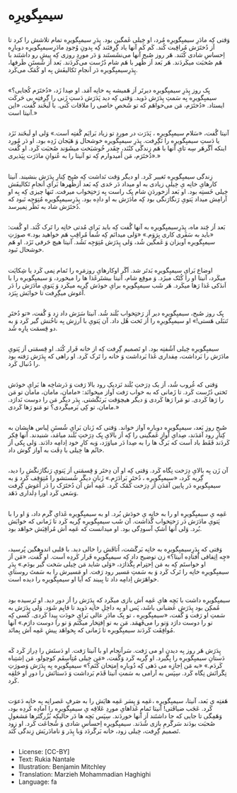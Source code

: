 # سیمبِگویرِه 

##
وَقتی کِه مادَرِ سیمبِگویرِه مُرد، او خِیلی غَمگین بود. پِدَرِ سیمبِگویرِه تمام تلاشش را کرد تا اَز دُختَرَش مُراقِبت کُند. کَم کَم آنها یاد گِرِفتَند کِه بِدونِ وُجودِ مادَرِسیمبِگویرِه دوبارِه اِحساسِ شادی کُنَند. هَر روز صُبح آنها می‌نشَستَند وَ دَر مورِدِ روزی کِه پیشِ رو داشتَند با هَم صُحبَت میکَردَند. هَر بَعد اَز ظُهر با هَم شام دُرُست می‌کَردَند. بَعد اَز شُستَنِ ظَرفها، پِدَرِسیمبِگویرِه دَر اَنجامِ تَکالیفَش بِه او کُمَک می‌کَرد.

##
یِک روز پِدَرِ سیمبِگویرِه دیرتَر اَز هَمیشه بِه خانِه آمَد. او صِدا زَد، «دُختَرَم کُجایی؟» سیمبِگویرِه بِه سَمتِ پِدَرَش دَوید. وَقتی کِه دید پَدَرَش دَستِ زَنی را گِرِفتِه بی حَرکَت ایستاد. «دُختَرَم، مَن می‌خواهَم که تو شَخصِ خاصی را ملاقات کُنی. با لَبخَند گُفت، «این آنیتا است.»

##
آنیتا گُفت، «سَلام سیمبِگویرِه ، پَدَرَت در مورِدِ تو زیاد بَرایَم گُفتِه اَست.» وَلی او لَبخَند نَزَد یا دَستِ سیمبِگویرِه را نَگِرِفت. پِدَرِ سیمبِگویرِه خوشحال وَ هَیَجان زَدِه بود. او دَر مُورِد اینکه اَگَرهَر سِه تایِ آنها با هَم زِندگی کنُنَد، چِقَدر خُوشبَخت میشَوَند صُحبَت کَرد. او گُفت «دُختَرَم، مَن اُمیدوارم کِه تو آنیتا را به عُنوانِ مادَرَت بِپَذیری.»

##
زِندگی سیمبِگویرِه تَغییر کَرد. او دیگر وَقت نَداشت کِه صُبح کِنارِ پِدَرَش بنشیند. آنیتا کارهایِ خانِه یِ خِیلی زیادی به او میداد دَر حَدی کِه بَعد اَزظُهرها بَرایِ اَنجامِ تَکالیفَش خِیلی خَستِه بود. او بَعد اَزخوردَنِ شام یِک راست بِه رَختِخواب میرفت. تَنها چیزی کِه بِه او آرامِش میداد پَتویِ رَنگارَنگی بود کِه مادَرَش به او دادِه بود. پِدَرِسیمبِگویرِه مُتِوَجِه نَبود که دُختَرَش شاد به نَظَر نِمیرسد.

##
بَعد اَز چَند ماه، پِدَرِسیمبِگویرِه به آنها گُفت کِه باید بَرایِ مُدتی خانِه را تَرک کُنَد. او گُفت: «باید به سَفَری کاری بِرَوَم.» «وَلی میدانَم کِه شُما مُراقِبِ هَم خواهید بود.» صورَتِ سیمبِگویرِه آویزان وَ غَمگین شُد، وَلی پِدَرَش مُتِوَجِه نَشُد. آنیتا هیچ حَرفی نَزَد. او هَم خوشحال نَبود.

##
اوضاع بَرایِ سیمبِگویرِه بَدتَر شد. اَگَر اوکارهایِ روزمَرِه را تَمام نِمی کَرد یا شِکایَت میکَرد، آنیتا او را کُتَک میزَد. وَ موقِع شام، آنیتا بیشتَرغَذا ها را میخورد، وَ سیمبِگویرِه را با اَندَکی غَذا رَها میکَرد. هَر شَب سیمبِگویرِه برایِ خودَش گِریه میکَرد وَ پَتویِ مادَرَش را دَر آغوش میگِرِفت تا خوابَش بِبَرَد.

##
یِک روز صُبح، سیمبِگویرِه دیر اَز رَختِخواب بُلَند شُد. آنیتا سَرَش داد زِد وَ گُفت، «تو دُختَرِ تَنبَلی هَستی!» او سیمبِگویرِه را اَز تَخت هُل داد. آن پَتویِ با اَرزِش بِه ناخُنش گیر کَرد وَ به دو قِسمَت پارِه شُد.

##
سیمبِگویرِه خِیلی آشُفتِه بود. او تَصمیم گِرِفت کِه از خانه فَرار کُنَد. او قِسمَتی اَز پَتویِ مادَرَش را بَرداشت، مِقداری غَذا بَرداشت وَ خانه را تَرک کَرد. او راهی که پِدَرَش رَفته بود را دُنبال کَرد.

##
وَقتی که غُروب شُد، اَز یک دِرَختِ بُلَند نَزدیکِ رود بالا رَفت وَ دَرشاخِه ها بَرایِ خودَش تَختی دُرُست کَرد. تا زَمانی که به خواب رَفت آواز میخوانَد: «مامان، مامان، مامان تو مَن را رَها کَردی. تو مَرا رَها کَردی وَ دیگر هیچوَقت بَرنَگَشتی. پِدَر دیگر مَن را دوست نَدارَد. مامان، تو کِی بَرمیگَردی؟ تو مَنو رَها کَردی.»

##
صُبحِ روزِ بَعد، سیمبِگویرِه دوباره آواز خواند. وَقتی که زَنان بَرایِ شُستَنِ لِباس هایِشان به کِنارِ رود آمَدَند، صِدایِ آوازِ غَمگینی را کِه اَز بالایِ یِک دِرَختِ بُلَند میامَد، شنیدند. آنها فِکر کَردَند فَقَط باد اَست که بَرگ ها را به صِدا دَر میاوَرَد، وَبه کارِ خود اِدامِه دادَند. وَلی یِکی اَز خانُم ها خِیلی با دِقَت به آواز گوش داد.

##
آن زَن بِه بالایِ دِرَخت نِگاه کَرد. وَقتی کِه او آن دِختَر وَ قِسمَتی اَز پَتویِ رَنگارَنگَش را دید، گِریه کَرد، «سیمبِگویرِه ، دُختَرِ بَرادَرَم.» زَنانِ دیگَر شُستشو را مُتِوَقِف کَرد وَ به سیمبِگویرِه دَر پایین آمَدَن اَز دِرَخت کُمَک کَرد. عَمِه اَش آن دُختَرَک را دَر آغوش گِرِفت وَسَعی کَرد اورا دِلداری دَهَد.

##
عَمِه یِ سیمبِگویرِه او را به خانِه یِ خودَش بُرد. او به سیمبِگویرِه غَذایِ گَرم داد، وَ او را با پَتویِ مادَرَش دَر رَختِخواب گُذاشت. آن شَب سیمبِگویرِه گِریه کَرد تا زَمانی که خوابَش بُرد. وَلی آنها اَشکِ آسودِگی بود. او میدانست که عَمِه اَش مُراقِبَش خواهَد بود.

##
وَقتی که پِدَرِسیمبِگویرِه به خانِه بَرگَشت، اُتاقَش را خالی دید. با قلبی اندوهگین پُرسید، «چِه اِتِفاقی اُفتادِه آنیتا؟» زن توضیح داد کِه سیمبِگویرِه فَرار کَردِه اَست. او گُفت، «مَن اَز او خواستَم کِه به مَن اِحتِرام بِگُذارَد، «وَلی شاید مَن خِیلی سَخت گیر بودَم.» پِدَرِ سیمبِگویرِه خانِه را تَرک کَرد وَ به سَمتِ مَسیر رود رَفت. او مَسیرش را به سَمتَ روستایِ خواهَرَش اِدامِه داد تا بِبیند که آیا او سیمبِگویرِه را دیده است.

##
سیمبِگویرِه داشت با بَچِه هایِ عَمِه اَش بازی میکَرد که پِدَرَش را اَز دور دید. او تَرسیده بود مُمکِن بود پِدَرَش عَصَبانی باشَد، پَس او بِه داخِلِ خانِه دَوید تا قایِم شَوَد. وَلی پِدَرَش به سَمتِ او رَفت وَ گُفت، «سیمبِگویرِه ، تو یِک مادَرِ عالی بَرایِ خودَت پِیدا کَردی. کَسی کِه تو را دوست دارَد وَتو را می‌فَهمَد. مَن به تو اِفتِخار میکُنَم وَ تو را دوست دارَم.» آنها مُوافِقَت کَردَند سیمبِگویرِه تا زَمانی که بِخواهَد پیشِ عَمِه اَش بِمانَد.

##
پِدَرَش هَر روز بِه دیدنِ او می رَفت. سَراَنجام او با آنیتا رَفت. او دَستَش را دِراز کَرد کَه دَستانِ سیمبِگویرِه را بِگیرد. او گِریه کَرد وَگُفت، «مَن خِیلی مُتِاَسِفَم کوچولو، مَن اِشتِباه کَردَم.» «به مَن اِجازِه می دَهی کِه دُوبارِه اِمتِحان کُنَم؟» سیمبِگویرِه بِه پِدَرَش وَصورَتِ نِگَرانَش نِگاه کَرد. سِپَس به آرامی به سَمتِ آنیتا قَدَم بَرداشت وَ دَستانَش را دورِ او حَلقِه کَرد.

##
هَفتِه یِ بَعد، آنیتا، سیمبِگویرِه ،عَمِه وَ پِسَر عَمِه هایَش را به صَرفِ عَصرانِه بِه خانِه دَعوَت کَرد. عَجَب ضیافَتی! آنیتا تَمامِ غَذاهایِ مورِدِ عَلاقِه یِ سیمبِگویرِه را آمادِه کَردِه بود، وَهَمِگی تا جایی که جا داشتَند اَز آنها خوردَند. سِپَس بَچِه ها دَر حالیکِه بُزُرگتَرها مَشغولِ صُحبَت بودَند سَرگَرمِ بازی شُدَند. سیمبِگویرِه اِحساسِ شادی وَ شُجاعَت کَرد. او زود تَصمیم گِرِفت، خِیلی زود، خانه بَرگَردَد وَبا پِدَر وَ نامادَریَش زِندگی کُنَد.

##
* License: [CC-BY]
* Text: Rukia Nantale
* Illustration: Benjamin Mitchley
* Translation: Marzieh Mohammadian Haghighi
* Language: fa
